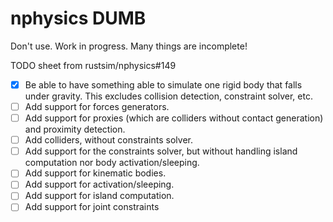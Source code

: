# nphysics DUMB

Don't use. Work in progress. Many things are incomplete!

TODO sheet from rustsim/nphysics#149

- [x] Be able to have something able to simulate one rigid body that falls under gravity. This excludes collision detection, constraint solver, etc.
- [ ] Add support for forces generators.
- [ ] Add support for proxies (which are colliders without contact generation) and proximity detection.
- [ ] Add colliders, without constraints solver.
- [ ] Add support for the constraints solver, but without handling island computation nor body activation/sleeping.
- [ ] Add support for kinematic bodies.
- [ ] Add support for activation/sleeping.
- [ ] Add support for island computation.
- [ ] Add support for joint constraints
